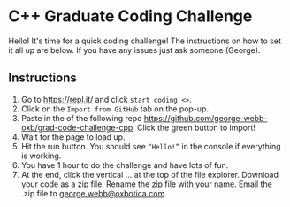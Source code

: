 # C++ Graduate Coding Challenge

Hello! It's time for a quick coding challenge! The instructions on how to set it all up are below. If you have any issues just ask someone (George).


## Instructions 

1. Go to https://repl.it/ and click `start coding <>`.
2. Click on the `Import from GitHub` tab on the pop-up.
3. Paste in the of the following repo https://github.com/george-webb-oxb/grad-code-challenge-cpp. Click the green button to import!
4. Wait for the page to load up.
5. Hit the run button. You should see `“Hello!”` in the console if everything is working.
6. You have 1 hour to do the challenge and have lots of fun.
7. At the end, click the vertical … at the top of the file explorer. Download your code as a zip file. Rename the zip file with your name. Email the .zip file to george.webb@oxbotica.com.